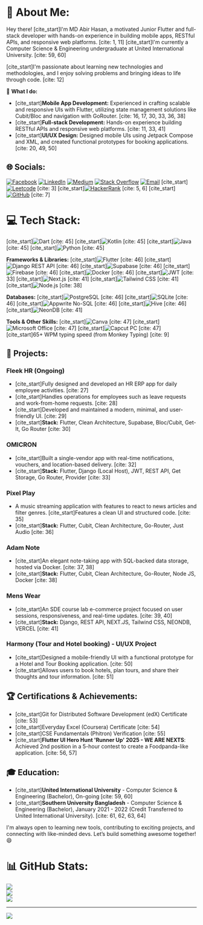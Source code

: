 # 💫 About Me:
Hey there! [cite_start]I'm MD Abir Hasan, a motivated Junior Flutter and full-stack developer with hands-on experience in building mobile apps, RESTful APIs, and responsive web platforms. [cite: 1, 11] [cite_start]I'm currently a Computer Science & Engineering undergraduate at United International University. [cite: 59, 60]

[cite_start]I'm passionate about learning new technologies and methodologies, and I enjoy solving problems and bringing ideas to life through code. [cite: 12]

🚀 **What I do:**
* [cite_start]**Mobile App Development:** Experienced in crafting scalable and responsive UIs with Flutter, utilizing state management solutions like Cubit/Bloc and navigation with GoRouter. [cite: 16, 17, 30, 33, 36, 38]
* [cite_start]**Full-stack Development:** Hands-on experience building RESTful APIs and responsive web platforms. [cite: 11, 33, 41]
* [cite_start]**UI/UX Design:** Designed mobile UIs using Jetpack Compose and XML, and created functional prototypes for booking applications. [cite: 20, 49, 50]

## 🌐 Socials:
[![Facebook](https://img.shields.io/badge/Facebook-%231877F2.svg?logo=Facebook&logoColor=white)](https://facebook.com/https://www.facebook.com/abir.zayn.2/) [![LinkedIn](https://img.shields.io/badge/LinkedIn-%230077B5.svg?logo=linkedin&logoColor=white)](https://linkedin.com/in/https://www.linkedin.com/in/abir-zayn-49b6411a6/) [![Medium](https://img.shields.io/badge/Medium-12100E?logo=medium&logoColor=white)](https://medium.com/@https://medium.com/@abirzayn561) [![Stack Overflow](https://img.shields.io/badge/-Stackoverflow-FE7A16?logo=stack-overflow&logoColor=white)](https://stackoverflow.com/users/https://stackoverflow.com/users/14301098/abirzayn) [![Email](https://img.shields.io/badge/Email-D14836?logo=gmail&logoColor=white)](mailto:abirzayn561@gmail.com)
[cite_start][![Leetcode](https://img.shields.io/badge/LeetCode-000000?style=for-the-badge&logo=leetcode&logoColor=white)](https://leetcode.com/your-profile-url) [cite: 3]
[cite_start][![HackerRank](https://img.shields.io/badge/-Hackerrank-2EC866?style=for-the-badge&logo=HackerRank&logoColor=white)](https://www.hackerrank.com/your-profile-url) [cite: 5, 6]
[cite_start][![GitHub](https://img.shields.io/badge/GitHub-100000?style=for-the-badge&logo=github&logoColor=white)](https://github.com/your-profile-url) [cite: 7]


# 💻 Tech Stack:
[cite_start]![Dart](https://img.shields.io/badge/dart-%230175C2.svg?style=for-the-badge&logo=dart&logoColor=white) [cite: 45]
[cite_start]![Kotlin](https://img.shields.io/badge/kotlin-%237F52FF.svg?style=for-the-badge&logo=kotlin&logoColor=white) [cite: 45]
[cite_start]![Java](https://img.shields.io/badge/java-%23ED8B00.svg?style=for-the-badge&logo=openjdk&logoColor=white) [cite: 45]
[cite_start]![Python](https://img.shields.io/badge/python-3670A0?style=for-the-badge&logo=python&logoColor=ffdd54) [cite: 45]

**Frameworks & Libraries:**
[cite_start]![Flutter](https://img.shields.io/badge/Flutter-%2302569B.svg?style=for-the-badge&logo=Flutter&logoColor=white) [cite: 46]
[cite_start]![Django REST API](https://img.shields.io/badge/Django_REST_API-%23092E20.svg?style=for-the-badge&logo=django&logoColor=white) [cite: 46]
[cite_start]![Supabase](https://img.shields.io/badge/Supabase-3ECF8E?style=for-the-badge&logo=supabase&logoColor=white) [cite: 46]
[cite_start]![Firebase](https://img.shields.io/badge/firebase-%23039BE5.svg?style=for-the-badge&logo=firebase) [cite: 46]
[cite_start]![Docker](https://img.shields.io/badge/docker-%230db7ed.svg?style=for-the-badge&logo=docker&logoColor=white) [cite: 46]
[cite_start]![JWT](https://img.shields.io/badge/JWT-black?style=for-the-badge&logo=JSON%20web%20tokens) [cite: 33]
[cite_start]![Next.js](https://img.shields.io/badge/NextJS-black?style=for-the-badge&logo=next.js&logoColor=white) [cite: 41]
[cite_start]![Tailwind CSS](https://img.shields.io/badge/Tailwind_CSS-%2338B2AC.svg?style=for-the-badge&logo=tailwind-css&logoColor=white) [cite: 41]
[cite_start]![Node.js](https://img.shields.io/badge/Node.js-43853D?style=for-the-badge&logo=node.js&logoColor=white) [cite: 38]

**Databases:**
[cite_start]![PostgreSQL](https://img.shields.io/badge/postgres-%23316192.svg?style=for-the-badge&logo=postgresql&logoColor=white) [cite: 46]
[cite_start]![SQLite](https://img.shields.io/badge/sqlite-%2307405e.svg?style=for-the-badge&logo=sqlite&logoColor=white) [cite: 46]
[cite_start]![Appwrite No-SQL](https://img.shields.io/badge/Appwrite-%23FD366E.svg?style=for-the-badge&logo=appwrite&logoColor=white) [cite: 46]
[cite_start]![Hive](https://img.shields.io/badge/Hive-Basic-blue) [cite: 46]
[cite_start]![NeonDB](https://img.shields.io/badge/NeonDB-black?style=for-the-badge) [cite: 41]

**Tools & Other Skills:**
[cite_start]![Canva](https://img.shields.io/badge/Canva-%2300C4CC.svg?style=for-the-badge&logo=Canva&logoColor=white) [cite: 47]
[cite_start]![Microsoft Office](https://img.shields.io/badge/Microsoft_Office-D83B01?style=for-the-badge&logo=microsoft-office&logoColor=white) [cite: 47]
[cite_start]![Capcut PC](https://img.shields.io/badge/Capcut_PC-Blue?style=for-the-badge) [cite: 47]
[cite_start]65+ WPM typing speed (from Monkey Typing) [cite: 9]

## 🚀 Projects:

### Fleek HR (Ongoing)
* [cite_start]Fully designed and developed an HR ERP app for daily employee activities. [cite: 27]
* [cite_start]Handles operations for employees such as leave requests and work-from-home requests. [cite: 28]
* [cite_start]Developed and maintained a modern, minimal, and user-friendly UI. [cite: 29]
* [cite_start]**Stack:** Flutter, Clean Architecture, Supabase, Bloc/Cubit, Get-It, Go Router [cite: 30]

### OMICRON
* [cite_start]Built a single-vendor app with real-time notifications, vouchers, and location-based delivery. [cite: 32]
* [cite_start]**Stack:** Flutter, Django (Local Host), JWT, REST API, Get Storage, Go Router, Provider [cite: 33]

### Pixel Play
* A music streaming application with features to react to news articles and filter genres. [cite_start]Features a clean UI and structured code. [cite: 35]
* [cite_start]**Stack:** Flutter, Cubit, Clean Architecture, Go-Router, Just Audio [cite: 36]

### Adam Note
* [cite_start]An elegant note-taking app with SQL-backed data storage, hosted via Docker. [cite: 37, 38]
* [cite_start]**Stack:** Flutter, Cubit, Clean Architecture, Go-Router, Node JS, Docker [cite: 38]

### Mens Wear
* [cite_start]An SDE course lab e-commerce project focused on user sessions, responsiveness, and real-time updates. [cite: 39, 40]
* [cite_start]**Stack:** Django, REST API, NEXT.JS, Tailwind CSS, NEONDB, VERCEL [cite: 41]

### Harmony (Tour and Hotel booking) - UI/UX Project
* [cite_start]Designed a mobile-friendly UI with a functional prototype for a Hotel and Tour Booking application. [cite: 50]
* [cite_start]Allows users to book hotels, plan tours, and share their thoughts and tour information. [cite: 51]

## 🏆 Certifications & Achievements:
* [cite_start]Git for Distributed Software Development (edX) Certificate [cite: 53]
* [cite_start]Everyday Excel (Coursera) Certificate [cite: 54]
* [cite_start]CSE Fundamentals (Phitron) Verification [cite: 55]
* [cite_start]**Flutter UI Hero Hunt 'Runner Up' 2025 - WE ARE NEXTS**: Achieved 2nd position in a 5-hour contest to create a Foodpanda-like application. [cite: 56, 57]

## 🎓 Education:
* [cite_start]**United International University** - Computer Science & Engineering (Bachelor), On-going [cite: 59, 60]
* [cite_start]**Southern University Bangladesh** - Computer Science & Engineering (Bachelor), January 2021 - 2022 (Credit Transferred to United International University). [cite: 61, 62, 63, 64]

I'm always open to learning new tools, contributing to exciting projects, and connecting with like-minded devs. Let’s build something awesome together! 😄

# 📊 GitHub Stats:
![](https://github-readme-stats.vercel.app/api?username=Abir-Zayn&theme=dark&hide_border=false&include_all_commits=true&count_private=false)<br/>
![](https://nirzak-streak-stats.vercel.app/?user=Abir-Zayn&theme=dark&hide_border=false)<br/>
![](https://github-readme-stats.vercel.app/api/top-langs/?username=Abir-Zayn&theme=dark&hide_border=false&include_all_commits=true&count_private=false&layout=compact)

---
[![](https://visitcount.itsvg.in/api?id=Abir-Zayn&icon=0&color=1)](https://visitcount.itsvg.in)
